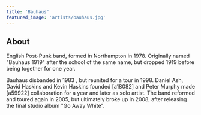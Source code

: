 ```yaml
---
title: 'Bauhaus'
featured_image: 'artists/bauhaus.jpg'
---
```


## About

English Post-Punk band, formed in Northampton in 1978.
Originally named "Bauhaus 1919" after the school of the same name, but dropped 1919 before being together for one year.

Bauhaus disbanded in 1983 , but reunited for a tour in 1998.
Daniel Ash, David Haskins and Kevin Haskins founded [a18082] and Peter Murphy made [a59922] collaboration for a year and later as solo artist.
The band reformed and toured again in 2005, but ultimately broke up in 2008, after releasing the final studio album "Go Away White".

